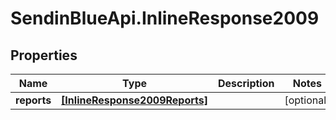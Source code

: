 # SendinBlueApi.InlineResponse2009

## Properties
Name | Type | Description | Notes
------------ | ------------- | ------------- | -------------
**reports** | [**[InlineResponse2009Reports]**](InlineResponse2009Reports.md) |  | [optional] 


